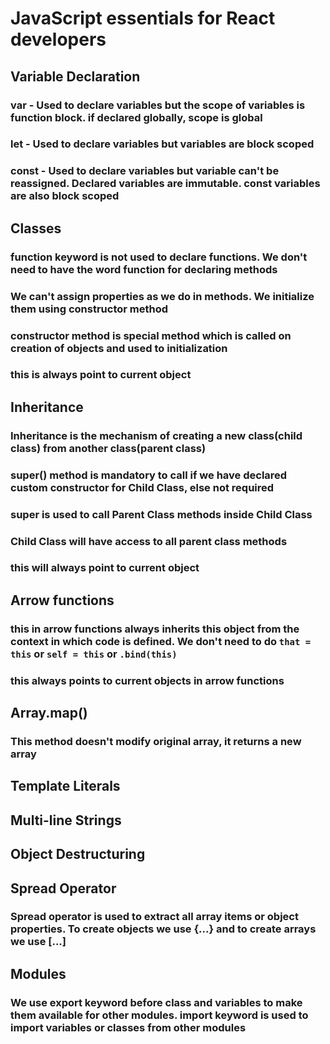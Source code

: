 # JavaScript essentials for React developers

## Variable Declaration

### var - Used to declare variables but the scope of variables is function block. if declared globally, scope is global

### let - Used to declare variables but variables are block scoped

### const - Used to declare variables but variable can't be reassigned. Declared variables are immutable. const variables are also block scoped

## Classes

### function keyword is not used to declare functions. We don't need to have the word function for declaring methods

### We can't assign properties as we do in methods. We initialize them using constructor method

### constructor method is special method which is called on creation of objects and used to initialization

### this is always point to current object

## Inheritance

### Inheritance is the mechanism of creating a new class(child class) from another class(parent class)

### super() method is mandatory to call if we have declared custom constructor for Child Class, else not required

### super is used to call Parent Class methods inside Child Class

### Child Class will have access to all parent class methods

### this will always point to current object

## Arrow functions

### this in arrow functions always inherits this object from the context in which code is defined. We don't need to do ```that = this``` or ```self = this``` or ```.bind(this)```

### this always points to current objects in arrow functions

## Array.map()

### This method doesn't modify original array, it returns a new array

## Template Literals

## Multi-line Strings

## Object Destructuring

## Spread Operator

### Spread operator is used to extract all array items or object properties. To create objects we use {...} and to create arrays we use [...]

## Modules

### We use export keyword before class and variables to make them available for other modules. import keyword is used to import variables or classes from other modules
